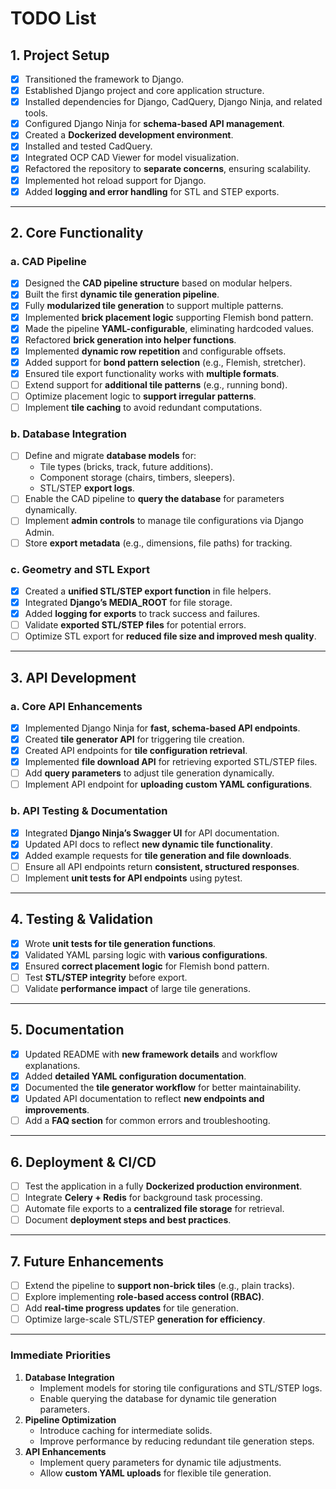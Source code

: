 # **TODO List**

## **1. Project Setup**
- [x] Transitioned the framework to Django.  
- [x] Established Django project and core application structure.  
- [x] Installed dependencies for Django, CadQuery, Django Ninja, and related tools.  
- [x] Configured Django Ninja for **schema-based API management**.  
- [x] Created a **Dockerized development environment**.  
- [x] Installed and tested CadQuery.  
- [x] Integrated OCP CAD Viewer for model visualization.  
- [x] Refactored the repository to **separate concerns**, ensuring scalability.  
- [x] Implemented hot reload support for Django.  
- [x] Added **logging and error handling** for STL and STEP exports.  

---

## **2. Core Functionality**

### **a. CAD Pipeline**
- [x] Designed the **CAD pipeline structure** based on modular helpers.  
- [x] Built the first **dynamic tile generation pipeline**.  
- [x] Fully **modularized tile generation** to support multiple patterns.  
- [x] Implemented **brick placement logic** supporting Flemish bond pattern.  
- [x] Made the pipeline **YAML-configurable**, eliminating hardcoded values.  
- [x] Refactored **brick generation into helper functions**.  
- [x] Implemented **dynamic row repetition** and configurable offsets.  
- [x] Added support for **bond pattern selection** (e.g., Flemish, stretcher).  
- [x] Ensured tile export functionality works with **multiple formats**.  
- [ ] Extend support for **additional tile patterns** (e.g., running bond).  
- [ ] Optimize placement logic to **support irregular patterns**.  
- [ ] Implement **tile caching** to avoid redundant computations.  

### **b. Database Integration**
- [ ] Define and migrate **database models** for:
  - Tile types (bricks, track, future additions).
  - Component storage (chairs, timbers, sleepers).
  - STL/STEP **export logs**.
- [ ] Enable the CAD pipeline to **query the database** for parameters dynamically.  
- [ ] Implement **admin controls** to manage tile configurations via Django Admin.  
- [ ] Store **export metadata** (e.g., dimensions, file paths) for tracking.  

### **c. Geometry and STL Export**
- [x] Created a **unified STL/STEP export function** in file helpers.  
- [x] Integrated **Django’s MEDIA_ROOT** for file storage.  
- [x] Added **logging for exports** to track success and failures.  
- [ ] Validate **exported STL/STEP files** for potential errors.  
- [ ] Optimize STL export for **reduced file size and improved mesh quality**.  

---

## **3. API Development**

### **a. Core API Enhancements**
- [x] Implemented Django Ninja for **fast, schema-based API endpoints**.  
- [x] Created **tile generator API** for triggering tile creation.  
- [x] Created API endpoints for **tile configuration retrieval**.  
- [x] Implemented **file download API** for retrieving exported STL/STEP files.  
- [ ] Add **query parameters** to adjust tile generation dynamically.  
- [ ] Implement API endpoint for **uploading custom YAML configurations**.  

### **b. API Testing & Documentation**
- [x] Integrated **Django Ninja’s Swagger UI** for API documentation.  
- [x] Updated API docs to reflect **new dynamic tile functionality**.  
- [x] Added example requests for **tile generation and file downloads**.  
- [ ] Ensure all API endpoints return **consistent, structured responses**.  
- [ ] Implement **unit tests for API endpoints** using pytest.  

---

## **4. Testing & Validation**
- [x] Wrote **unit tests for tile generation functions**.  
- [x] Validated YAML parsing logic with **various configurations**.  
- [x] Ensured **correct placement logic** for Flemish bond pattern.  
- [ ] Test **STL/STEP integrity** before export.  
- [ ] Validate **performance impact** of large tile generations.  

---

## **5. Documentation**
- [x] Updated README with **new framework details** and workflow explanations.  
- [x] Added **detailed YAML configuration documentation**.  
- [x] Documented the **tile generator workflow** for better maintainability.  
- [x] Updated API documentation to reflect **new endpoints and improvements**.  
- [ ] Add a **FAQ section** for common errors and troubleshooting.  

---

## **6. Deployment & CI/CD**
- [ ] Test the application in a fully **Dockerized production environment**.  
- [ ] Integrate **Celery + Redis** for background task processing.  
- [ ] Automate file exports to a **centralized file storage** for retrieval.  
- [ ] Document **deployment steps and best practices**.  

---

## **7. Future Enhancements**
- [ ] Extend the pipeline to **support non-brick tiles** (e.g., plain tracks).  
- [ ] Explore implementing **role-based access control (RBAC)**.  
- [ ] Add **real-time progress updates** for tile generation.  
- [ ] Optimize large-scale STL/STEP **generation for efficiency**.  

---

### **Immediate Priorities**
1. **Database Integration**
   - Implement models for storing tile configurations and STL/STEP logs.
   - Enable querying the database for dynamic tile generation parameters.
2. **Pipeline Optimization**
   - Introduce caching for intermediate solids.
   - Improve performance by reducing redundant tile generation steps.
3. **API Enhancements**
   - Implement query parameters for dynamic tile adjustments.
   - Allow **custom YAML uploads** for flexible tile generation.
